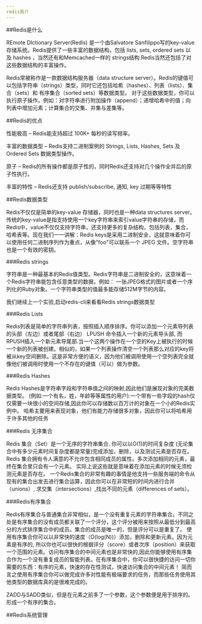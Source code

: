 ```yaml
---
redis简介
---
```



##Redis是什么

REmote DIctionary Server(Redis) 是一个由Salvatore Sanfilippo写的key-value存储系统。Redis提供了一些丰富的数据结构，包括 lists, sets, ordered sets 以及 hashes ，当然还有和Memcached一样的 strings结构.Redis当然还包括了对这些数据结构的丰富操作。

Redis常被称作是一款数据结构服务器（data structure server）。Redis的键值可以包括字符串（strings）类型，同时它还包括哈希（hashes）、列表（lists）、集合（sets）和 有序集合（sorted sets）等数据类型。 对于这些数据类型，你可以执行原子操作。例如：对字符串进行附加操作（append）；递增哈希中的值；向列表中增加元素；计算集合的交集、并集与差集等。

##Redis的优点

性能极高 – Redis能支持超过 100K+ 每秒的读写频率。

丰富的数据类型 – Redis支持二进制案例的 Strings, Lists, Hashes, Sets 及 Ordered Sets 数据类型操作。

原子 – Redis的所有操作都是原子性的，同时Redis还支持对几个操作全并后的原子性执行。

丰富的特性 – Redis还支持 publish/subscribe, 通知, key 过期等等特性

##Redis数据类型

Redis不仅仅是简单的key-value 存储器，同时也是一种data structures server。传统的key-value是指支持使用一个key字符串来索引value字符串的存储，而Redis中，value不仅仅支持字符串，还支持更多的复杂结构，包括列表，集合，哈希表等。现在我们一一讲解：Redis keys是采用二进制安全，这就意味着你可以使用任何二进制序列作为重点，从像"foo"可以联系一个 JPEG 文件。空字符串也是一个有效的密钥。

###Redis strings

字符串是一种最基本的Redis值类型。Redis字符串是二进制安全的，这意味着一个Redis字符串能包含任意类型的数据，例如： 一张JPEG格式的图片或者一个序列化的Ruby对象。一个字符串类型的值最多能存储512M字节的内容。

我们继续上一个实验,启动redis-cli来看看Redis strings数据类型

###Redis Lists

Redis列表是简单的字符串列表，按照插入顺序排序。你可以添加一个元素导列表的头部（左边）或者尾部（右边） LPUSH 命令插入一个新的元素导头部, 而 RPUSH插入一个新元素导尾部.当一个这两个操作在一个空的Key上被执行的时候一个新的列表被创建。相似的，如果一个列表操作清空一个列表那么对应的key将被从key空间删除。这是非常方便的语义，因为他们被调用使用一个空列表完全就像他们被调用时使用一个不存在的键值（可以）做为参数。

###Redis Hashes

Redis Hashes是字符串字段和字符串值之间的映射,因此他们是展现对象的完美数据类型。 (例如:一个有名，姓，年龄等等属性的用户):一个带有一些字段的hash仅仅需要一块很小的空间存储,因此你可以存储数以百万计的对象在一个小的Redis实例中。 哈希主要用来表现对象，他们有能力存储很多对象，因此你可以将哈希用于许多其他的任务

###Redis 无序集合

Redis 集合（Set）是一个无序的字符串集合. 你可以以O(1)的时间复杂度 (无论集合中有多少元素时间复杂度都是常量)完成添加，删除，以及测试元素是否存在。 Redis 集合拥有令人满意的不允许包含相同成员的属性。多次添加相同的元素，最终在集合里只会有一个元素。 实际上说这些就是意味着在添加元素的时候无须检测元素是否存在。 一个Redis集合的非常有趣的事情是他支持一些服务端的命令从现有的集合出发去进行集合运算，因此你可以在非常短的时间内进行合并（unions）, 求交集（intersections）,找出不同的元素（differences of sets）。

###Redis有序集合

Redis有序集合与普通集合非常相似，是一个没有重复元素的字符串集合。不同之处是有序集合的没有成员都关联了一个评分，这个评分被用来按照从最低分到最高分的方式排序集合中的成员。集合的成员是唯一的，但是评分可以是重复了。 使用有序集合你可以以非常快的速度（O(log(N))）添加，删除和更新元素。因为元素是有序的, 所以你也可以很快的根据评分（score）或者次序（position）来获取一个范围的元素。访问有序集合的中间元素也是非常快的,因此你能够使用有序集合作为一个没有重复成员的智能列表。在有序集合中，你可以很快捷的访问一切你需要的东西：有序的元素，快速的存在性测试，快速访问集合的中间元素！ 简而言之使用有序集合你可以做完成许多对性能有极端要求的任务，而那些任务使用其他类型的数据库真的是很难完成的。

ZADD与SADD类似，但是在元素之前多了一个参数，这个参数便是用于排序的。形成一个有序的集合。

##Redis系统管理
